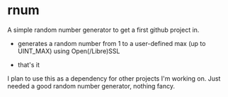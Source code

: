 rnum
====

A simple random number generator to get a first github project in.

- generates a random number from 1 to a user-defined max (up to UINT_MAX) using Open(/Libre)SSL

- that's it

I plan to use this as a dependency for other projects I'm working on.  Just needed a good random number generator, nothing fancy.
